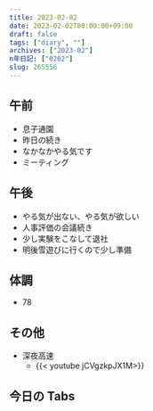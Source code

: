 ```yaml
---
title: 2023-02-02
date: 2023-02-02T00:00:00+09:00
draft: false
tags: ["diary", ""]
archives: ["2023-02"]
n年日記: ["0202"]
slug: 265556
---
```


## 午前

- 息子通園
- 昨日の続き
- なかなかやる気です
- ミーティング

## 午後

- やる気が出ない、やる気が欲しい
- 人事評価の会議続き
- 少し実験をこなして退社
- 明後雪遊びに行くので少し準備

## 体調

- 78

## その他

- 深夜高速
  - {{< youtube  jCVgzkpJX1M>}}

## 今日の Tabs
